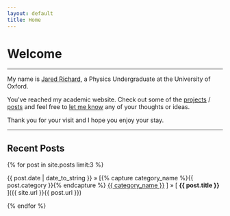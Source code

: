 ```yaml
---
layout: default
title: Home
---
```


<h1>Welcome</h1>

-----

My name is <a href="{{ site.url }}/about">Jared Richard</a>, a Physics Undergraduate at the University of Oxford. 

You've reached my academic website. Check out some of the <a href="{{ site.url }}/projectarchive">projects</a> / <a href="{{ site.url }}/postarchive">posts</a> and feel free to <a href="{{ site.url }}/about">let me know</a> any of your thoughts or ideas.

Thank you for your visit and I hope you enjoy your stay.

-----

<h2>Recent Posts</h2>

{% for post in site.posts limit:3 %}

{{ post.date | date_to_string }} » [{% capture category_name %}{{ post.category }}{% endcapture %} <a href="/category/{{ category_name }}">{{ category_name }}</a> ] » [ **{{ post.title }}** ]({{ site.url }}{{ post.url }}) 

{% endfor %}
